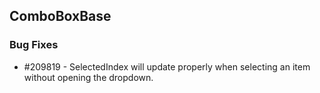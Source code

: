 ## ComboBoxBase

### Bug Fixes

* \#209819 - SelectedIndex will update properly when selecting an item without opening the dropdown.